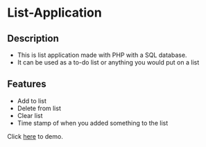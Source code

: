 # List-Application

## Description
- This is list application made with PHP with a SQL database.
- It can be used as a to-do list or anything you would put on a list

## Features
- Add to list
- Delete from list
- Clear list
- Time stamp of when you added something to the list

Click [here](https://shopping-list-application.000webhostapp.com/index.php) to demo.